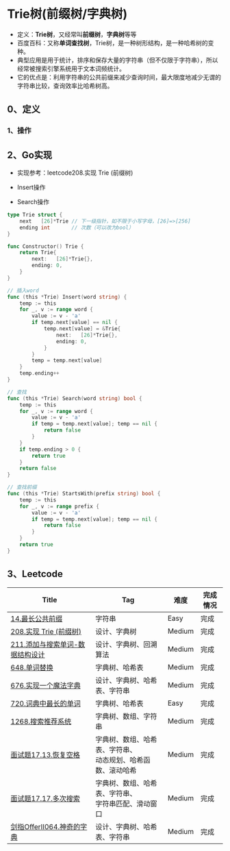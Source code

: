 # Trie树(前缀树/字典树)

- 定义：**Trie树**，又经常叫**前缀树**，**字典树**等等
- 百度百科：又称**单词查找树**，Trie树，是一种树形结构，是一种哈希树的变种。
- 典型应用是用于统计，排序和保存大量的字符串（但不仅限于字符串），所以经常被搜索引擎系统用于文本词频统计。
- 它的优点是：利用字符串的公共前缀来减少查询时间，最大限度地减少无谓的字符串比较，查询效率比哈希树高。

## 0、定义

### 1、操作

## 2、Go实现

- 实现参考：leetcode208.实现 Trie (前缀树)

- Insert操作
- Search操作

```go
type Trie struct {
	next   [26]*Trie // 下一级指针，如不限于小写字母，[26]=>[256]
	ending int       // 次数（可以改为bool）
}

func Constructor() Trie {
	return Trie{
		next:   [26]*Trie{},
		ending: 0,
	}
}

// 插入word
func (this *Trie) Insert(word string) {
	temp := this
	for _, v := range word {
		value := v - 'a'
		if temp.next[value] == nil {
			temp.next[value] = &Trie{
				next:   [26]*Trie{},
				ending: 0,
			}
		}
		temp = temp.next[value]
	}
	temp.ending++
}

// 查找
func (this *Trie) Search(word string) bool {
	temp := this
	for _, v := range word {
		value := v - 'a'
		if temp = temp.next[value]; temp == nil {
			return false
		}
	}
	if temp.ending > 0 {
		return true
	}
	return false
}

// 查找前缀
func (this *Trie) StartsWith(prefix string) bool {
	temp := this
	for _, v := range prefix {
		value := v - 'a'
		if temp = temp.next[value]; temp == nil {
			return false
		}
	}
	return true
}
```

## 3、Leetcode

| Title                                                        | Tag                                                          | 难度   | 完成情况 |
| ------------------------------------------------------------ | ------------------------------------------------------------ | ------ | -------- |
| [14.最长公共前缀](https://leetcode-cn.com/problems/longest-common-prefix) | 字符串                                                       | Easy   | 完成     |
| [208.实现 Trie (前缀树)](https://leetcode-cn.com/problems/implement-trie-prefix-tree/) | 设计、字典树                                                 | Medium | 完成     |
| [211.添加与搜索单词-数据结构设计](https://leetcode-cn.com/problems/add-and-search-word-data-structure-design/) | 设计、字典树、回溯算法                                       | Medium | 完成     |
| [648.单词替换](https://leetcode-cn.com/problems/replace-words/) | 字典树、哈希表                                               | Medium | 完成     |
| [676.实现一个魔法字典](https://leetcode-cn.com/problems/implement-magic-dictionary/) | 设计、字典树、哈希表、字符串                                 | Medium | 完成     |
| [720.词典中最长的单词](https://leetcode-cn.com/problems/longest-word-in-dictionary/) | 字典树、哈希表                                               | Easy   | 完成     |
| [1268.搜索推荐系统](https://leetcode-cn.com/problems/search-suggestions-system/) | 字典树、数组、字符串                                         | Medium | 完成     |
| [面试题17.13.恢复空格](https://leetcode-cn.com/problems/re-space-lcci/) | 字典树、数组、哈希表、字符串、<br />动态规划、哈希函数、滚动哈希 | Medium | 完成     |
| [面试题17.17.多次搜索](https://leetcode-cn.com/problems/multi-search-lcci/) | 字典树、数组、哈希表、字符串、<br />字符串匹配、滑动窗口     | Medium | 完成     |
| [剑指OfferII064.神奇的字典](https://leetcode-cn.com/problems/US1pGT/) | 设计、字典树、哈希表、字符串                                 | Medium | 完成     |

